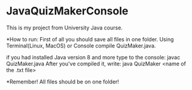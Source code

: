 # JavaQuizMakerConsole
This is my project from University Java course.

*How to run:
First of all you should save all files in one folder.
Using Terminal(Linux, MacOS) or Console compile QuizMaker.java.

if you had installed Java version 8 and more type to the console: javac QuizMaker.java
After you've compiled it, write: java QuizMaker <name of the .txt file>

*Remember! All files should be on one folder! 
